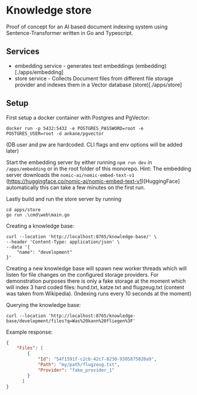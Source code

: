 # Knowledge store

Proof of concept for an AI based document indexing system using Sentence-Transformer written in Go and Typescript.

## Services
- embedding service - generates text embeddings (embedding)[./apps/embedding]
- store service - Collects Document files from different file storage provider and indexes them in a Vector database (store)[./apps/store]

## Setup
First setup a docker container with Postgres and PgVector:
```shell
docker run -p 5432:5432 -e POSTGRES_PASSWORD=root -e POSTGRES_USER=root -d ankane/pgvector 
```
(DB user and pw are hardcoded. CLI flags and env options will be added later)

Start the embedding server by either running `npm run dev` in `/apps/embedding` or in the root folder of this monorepo.
Hint: The embedding server downloads the `nomic-ai/nomic-embed-text-v1` (https://huggingface.co/nomic-ai/nomic-embed-text-v1)[HuggingFace] automatically this can take a few minutes on the first run.

Lastly build and run the store server by running
```shell
cd apps/store
go run .\cmd\web\main.go
```

Creating a knowledge base:
```
curl --location 'http://localhost:8765/knowledge-base/' \
--header 'Content-Type: application/json' \
--data '{
    "name": "development"
}'
```

Creating a new knowledge base will spawn new worker threads which will listen for file changes
on the configured storage providers. For demonstration purposes there is only a fake storage at the moment
which will index 3 hard coded files: hund.txt, katze.txt and flugzeug.txt (content was taken from Wikipedia).
(Indexing runs every 10 seconds at the moment)

Querying the knowledge base:
```
curl --location 'http://localhost:8765/knowledge-base/development/files?q=Was%20kann%20fliegen%3F'
```

Example response:
```json
{
    "Files": [
        {
            "Id": "54f1591f-c2cb-42c7-8230-9305875020a9",
            "Path": "my/path/flugzeug.txt",
            "Provider": "fake_provider_1"
        }
      ]
}
```

